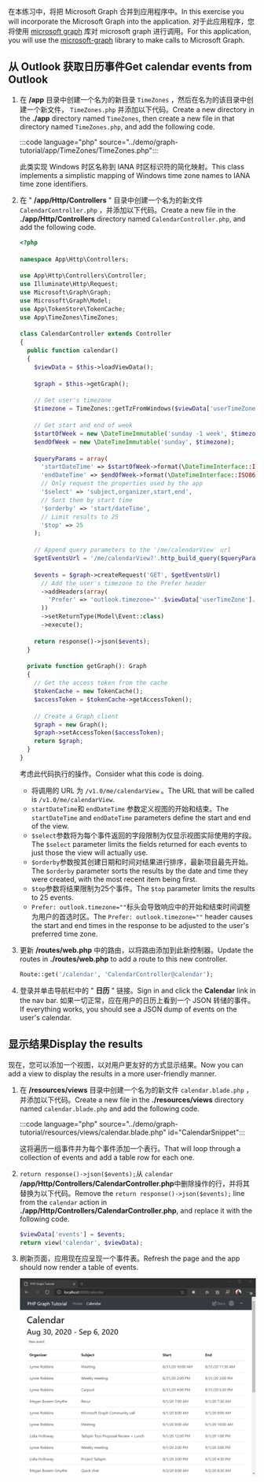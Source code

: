 <!-- markdownlint-disable MD002 MD041 -->

<span data-ttu-id="66e1b-101">在本练习中，将把 Microsoft Graph 合并到应用程序中。</span><span class="sxs-lookup"><span data-stu-id="66e1b-101">In this exercise you will incorporate the Microsoft Graph into the application.</span></span> <span data-ttu-id="66e1b-102">对于此应用程序，您将使用 [microsoft graph](https://github.com/microsoftgraph/msgraph-sdk-php) 库对 microsoft graph 进行调用。</span><span class="sxs-lookup"><span data-stu-id="66e1b-102">For this application, you will use the [microsoft-graph](https://github.com/microsoftgraph/msgraph-sdk-php) library to make calls to Microsoft Graph.</span></span>

## <a name="get-calendar-events-from-outlook"></a><span data-ttu-id="66e1b-103">从 Outlook 获取日历事件</span><span class="sxs-lookup"><span data-stu-id="66e1b-103">Get calendar events from Outlook</span></span>

1. <span data-ttu-id="66e1b-104">在 **/app** 目录中创建一个名为的新目录 `TimeZones` ，然后在名为的该目录中创建一个新文件， `TimeZones.php` 并添加以下代码。</span><span class="sxs-lookup"><span data-stu-id="66e1b-104">Create a new directory in the **./app** directory named `TimeZones`, then create a new file in that directory named `TimeZones.php`, and add the following code.</span></span>

    :::code language="php" source="../demo/graph-tutorial/app/TimeZones/TimeZones.php":::

    <span data-ttu-id="66e1b-105">此类实现 Windows 时区名称到 IANA 时区标识符的简化映射。</span><span class="sxs-lookup"><span data-stu-id="66e1b-105">This class implements a simplistic mapping of Windows time zone names to IANA time zone identifiers.</span></span>

1. <span data-ttu-id="66e1b-106">在 " **/app/Http/Controllers** " 目录中创建一个名为的新文件 `CalendarController.php` ，并添加以下代码。</span><span class="sxs-lookup"><span data-stu-id="66e1b-106">Create a new file in the **./app/Http/Controllers** directory named `CalendarController.php`, and add the following code.</span></span>

    ```php
    <?php

    namespace App\Http\Controllers;

    use App\Http\Controllers\Controller;
    use Illuminate\Http\Request;
    use Microsoft\Graph\Graph;
    use Microsoft\Graph\Model;
    use App\TokenStore\TokenCache;
    use App\TimeZones\TimeZones;

    class CalendarController extends Controller
    {
      public function calendar()
      {
        $viewData = $this->loadViewData();

        $graph = $this->getGraph();

        // Get user's timezone
        $timezone = TimeZones::getTzFromWindows($viewData['userTimeZone']);

        // Get start and end of week
        $startOfWeek = new \DateTimeImmutable('sunday -1 week', $timezone);
        $endOfWeek = new \DateTimeImmutable('sunday', $timezone);

        $queryParams = array(
          'startDateTime' => $startOfWeek->format(\DateTimeInterface::ISO8601),
          'endDateTime' => $endOfWeek->format(\DateTimeInterface::ISO8601),
          // Only request the properties used by the app
          '$select' => 'subject,organizer,start,end',
          // Sort them by start time
          '$orderby' => 'start/dateTime',
          // Limit results to 25
          '$top' => 25
        );

        // Append query parameters to the '/me/calendarView' url
        $getEventsUrl = '/me/calendarView?'.http_build_query($queryParams);

        $events = $graph->createRequest('GET', $getEventsUrl)
          // Add the user's timezone to the Prefer header
          ->addHeaders(array(
            'Prefer' => 'outlook.timezone="'.$viewData['userTimeZone'].'"'
          ))
          ->setReturnType(Model\Event::class)
          ->execute();

        return response()->json($events);
      }

      private function getGraph(): Graph
      {
        // Get the access token from the cache
        $tokenCache = new TokenCache();
        $accessToken = $tokenCache->getAccessToken();

        // Create a Graph client
        $graph = new Graph();
        $graph->setAccessToken($accessToken);
        return $graph;
      }
    }
    ```

    <span data-ttu-id="66e1b-107">考虑此代码执行的操作。</span><span class="sxs-lookup"><span data-stu-id="66e1b-107">Consider what this code is doing.</span></span>

    - <span data-ttu-id="66e1b-108">将调用的 URL 为 `/v1.0/me/calendarView` 。</span><span class="sxs-lookup"><span data-stu-id="66e1b-108">The URL that will be called is `/v1.0/me/calendarView`.</span></span>
    - <span data-ttu-id="66e1b-109">`startDateTime`和 `endDateTime` 参数定义视图的开始和结束。</span><span class="sxs-lookup"><span data-stu-id="66e1b-109">The `startDateTime` and `endDateTime` parameters define the start and end of the view.</span></span>
    - <span data-ttu-id="66e1b-110">`$select`参数将为每个事件返回的字段限制为仅显示视图实际使用的字段。</span><span class="sxs-lookup"><span data-stu-id="66e1b-110">The `$select` parameter limits the fields returned for each events to just those the view will actually use.</span></span>
    - <span data-ttu-id="66e1b-111">`$orderby`参数按其创建日期和时间对结果进行排序，最新项目最先开始。</span><span class="sxs-lookup"><span data-stu-id="66e1b-111">The `$orderby` parameter sorts the results by the date and time they were created, with the most recent item being first.</span></span>
    - <span data-ttu-id="66e1b-112">`$top`参数将结果限制为25个事件。</span><span class="sxs-lookup"><span data-stu-id="66e1b-112">The `$top` parameter limits the results to 25 events.</span></span>
    - <span data-ttu-id="66e1b-113">`Prefer: outlook.timezone=""`标头会导致响应中的开始和结束时间调整为用户的首选时区。</span><span class="sxs-lookup"><span data-stu-id="66e1b-113">The `Prefer: outlook.timezone=""` header causes the start and end times in the response to be adjusted to the user's preferred time zone.</span></span>

1. <span data-ttu-id="66e1b-114">更新 **/routes/web.php** 中的路由，以将路由添加到此新控制器。</span><span class="sxs-lookup"><span data-stu-id="66e1b-114">Update the routes in **./routes/web.php** to add a route to this new controller.</span></span>

    ```php
    Route::get('/calendar', 'CalendarController@calendar');
    ```

1. <span data-ttu-id="66e1b-115">登录并单击导航栏中的 " **日历** " 链接。</span><span class="sxs-lookup"><span data-stu-id="66e1b-115">Sign in and click the **Calendar** link in the nav bar.</span></span> <span data-ttu-id="66e1b-116">如果一切正常，应在用户的日历上看到一个 JSON 转储的事件。</span><span class="sxs-lookup"><span data-stu-id="66e1b-116">If everything works, you should see a JSON dump of events on the user's calendar.</span></span>

## <a name="display-the-results"></a><span data-ttu-id="66e1b-117">显示结果</span><span class="sxs-lookup"><span data-stu-id="66e1b-117">Display the results</span></span>

<span data-ttu-id="66e1b-118">现在，您可以添加一个视图，以对用户更友好的方式显示结果。</span><span class="sxs-lookup"><span data-stu-id="66e1b-118">Now you can add a view to display the results in a more user-friendly manner.</span></span>

1. <span data-ttu-id="66e1b-119">在 **/resources/views** 目录中创建一个名为的新文件 `calendar.blade.php` ，并添加以下代码。</span><span class="sxs-lookup"><span data-stu-id="66e1b-119">Create a new file in the **./resources/views** directory named `calendar.blade.php` and add the following code.</span></span>

    :::code language="php" source="../demo/graph-tutorial/resources/views/calendar.blade.php" id="CalendarSnippet":::

    <span data-ttu-id="66e1b-120">这将遍历一组事件并为每个事件添加一个表行。</span><span class="sxs-lookup"><span data-stu-id="66e1b-120">That will loop through a collection of events and add a table row for each one.</span></span>

1. <span data-ttu-id="66e1b-121">`return response()->json($events);`从 `calendar` **/app/Http/Controllers/CalendarController.php**中删除操作的行，并将其替换为以下代码。</span><span class="sxs-lookup"><span data-stu-id="66e1b-121">Remove the `return response()->json($events);` line from the `calendar` action in **./app/Http/Controllers/CalendarController.php**, and replace it with the following code.</span></span>

    ```php
    $viewData['events'] = $events;
    return view('calendar', $viewData);
    ```

1. <span data-ttu-id="66e1b-122">刷新页面，应用现在应呈现一个事件表。</span><span class="sxs-lookup"><span data-stu-id="66e1b-122">Refresh the page and the app should now render a table of events.</span></span>

    ![事件表的屏幕截图](./images/add-msgraph-01.png)
